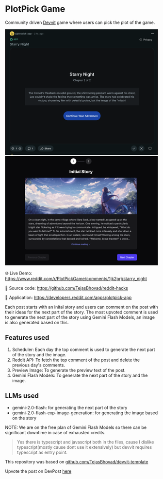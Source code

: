 # PlotPick Game

Community driven [Devvit](https://developers.reddit.com) game where users can pick the plot of the game.

![Preview Image](./github/post.png)
![Preview Image](./github/preview.png)

🌐 Live Demo: https://www.reddit.com/r/PlotPickGame/comments/1jk2prj/starry_night

📂 Source code: https://github.com/TejasBhovad/reddit-hacks

📱 Application: https://developers.reddit.com/apps/plotpick-app

Each post starts with an inital story and users can comment on the post with their ideas for the next part of the story. The most upvoted comment is used to generate the next part of the story using Gemini Flash Models, an image is also generated based on this.

## Features used

1. Scheduler: Each day the top comment is used to generate the next part of the story and the image.
2. Reddit API: To fetch the top comment of the post and delete the previous day's comments.
3. Preview Image: To generate the preview text of the post.
4. Gemini Flash Models: To generate the next part of the story and the image.

## LLMs used

- gemini-2.0-flash: for generating the next part of the story
- gemini-2.0-flash-exp-image-generation: for generating the image based on the story

NOTE: We are on the free plan of Gemini Flash Models so there can be significant downtime in case of exhausted credits.

> Yes there is typescript and javascript both in the files, cause I dislike typescript(mostly cause dont use it extensively) but devvit requires typescript as entry point.

This repository was based on [github.com/TejasBhovad/devvit-template](https://github.com/TejasBhovad/devvit-template)

Upvote the post on DevPost [here](https://devpost.com/software/plotpick)

